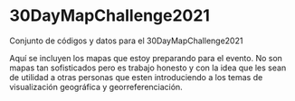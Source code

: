 # 30DayMapChallenge2021
Conjunto de códigos y datos para el 30DayMapChallenge2021

Aquí se incluyen los mapas que estoy preparando para el evento. No son mapas tan sofisticados pero es trabajo honesto y con la idea que les sean de utilidad a otras personas que esten introduciendo a los temas de visualización geográfica y georreferenciación. 

